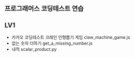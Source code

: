 ## 프로그래머스 코딩테스트 연습

## LV1

- 카카오 코딩테스트 크레인 인형뽑기 게임
  claw_machine_game.js
- 없는 숫자 더하기
  get_a_missing_number.js
- 내적
  scalar_product.py
